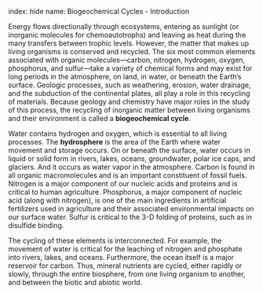 index: hide
name: Biogeochemical Cycles - Introduction

Energy flows directionally through ecosystems, entering as sunlight (or inorganic molecules for chemoautotrophs) and leaving as heat during the many transfers between trophic levels. However, the matter that makes up living organisms is conserved and recycled. The six most common elements associated with organic molecules—carbon, nitrogen, hydrogen, oxygen, phosphorus, and sulfur—take a variety of chemical forms and may exist for long periods in the atmosphere, on land, in water, or beneath the Earth’s surface. Geologic processes, such as weathering, erosion, water drainage, and the subduction of the continental plates, all play a role in this recycling of materials. Because geology and chemistry have major roles in the study of this process, the recycling of inorganic matter between living organisms and their environment is called a  **biogeochemical cycle**.

Water contains hydrogen and oxygen, which is essential to all living processes. The  **hydrosphere** is the area of the Earth where water movement and storage occurs. On or beneath the surface, water occurs in liquid or solid form in rivers, lakes, oceans, groundwater, polar ice caps, and glaciers. And it occurs as water vapor in the atmosphere. Carbon is found in all organic macromolecules and is an important constituent of fossil fuels. Nitrogen is a major component of our nucleic acids and proteins and is critical to human agriculture. Phosphorus, a major component of nucleic acid (along with nitrogen), is one of the main ingredients in artificial fertilizers used in agriculture and their associated environmental impacts on our surface water. Sulfur is critical to the 3-D folding of proteins, such as in disulfide binding.

The cycling of these elements is interconnected. For example, the movement of water is critical for the leaching of nitrogen and phosphate into rivers, lakes, and oceans. Furthermore, the ocean itself is a major reservoir for carbon. Thus, mineral nutrients are cycled, either rapidly or slowly, through the entire biosphere, from one living organism to another, and between the biotic and abiotic world.
